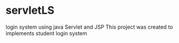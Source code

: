 # servletLS
login system using java Servlet and JSP
This project was created to implements
student login system
